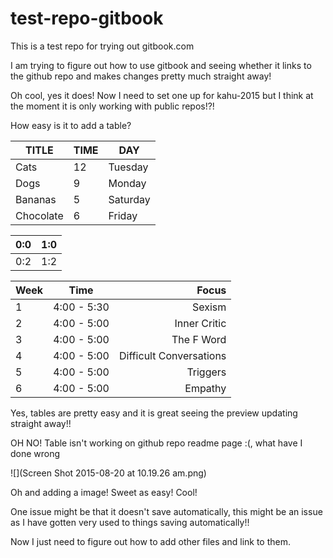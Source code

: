# test-repo-gitbook
This is a test repo for trying out gitbook.com

I am trying to figure out how to use gitbook and seeing whether it links to the github repo and makes changes pretty much straight away!

Oh cool, yes it does! Now I need to set one up for kahu-2015 but I think at the moment it is only working with public repos!?!

How easy is it to add a table?

| TITLE | TIME | DAY |
| ------ | ------ | ------ |
| Cats  | 12 | Tuesday |
| Dogs  | 9 | Monday |
| Bananas  | 5 | Saturday |
| Chocolate  | 6 | Friday |


| 0:0 | 1:0 |
| -- | -- |
| 0:2 | 1:2 |


| Week |    Time     |    Focus                 |
| -----|:----------: | -----------:|
|  1   | 4:00 - 5:30 | Sexism                   |
|  2   | 4:00 - 5:00 | Inner Critic             |
|  3   | 4:00 - 5:00 | The F Word               |
|  4   | 4:00 - 5:00 | Difficult Conversations  |
|  5   | 4:00 - 5:00 | Triggers                 |
|  6   | 4:00 - 5:00 | Empathy                  |


Yes, tables are pretty easy and it is great seeing the preview updating straight away!!

OH NO! Table isn't working on github repo readme page :(, what have I done wrong



![](Screen Shot 2015-08-20 at 10.19.26 am.png)

Oh and adding a image! Sweet as easy! Cool!

One issue might be that it doesn't save automatically, this might be an issue as I have gotten very used to things saving automatically!!

Now I just need to figure out how to add other files and link to them.





